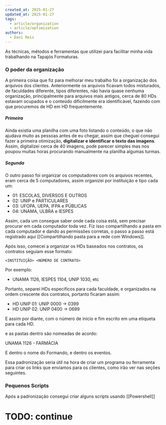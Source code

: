 ```yaml
---
created_at: 2025-01-27
updated_at: 2025-01-27
tags:
  - article/organization
  - article/optimization
authors:
  - Davi Reis
---
```

As técnicas, métodos e ferramentas que utilizei para facilitar minha vida trabalhando na Tapajós Formaturas.

### O poder da organização

A primeira coisa que fiz para melhorar meu trabalho foi a organização dos arquivos dos clientes. Anteriormente os arquivos ficavam todos misturados, de faculdades diferente, tipos diferentes, não havia quase nenhuma organização, principalmente para arquivos mais antigos, cerca de 80 HDs estavam ocupados e o conteúdo dificilmente era identificável, fazendo com que procuremos de HD em HD frequentemente.

##### Primeira

Ainda existia uma planilha com uma foto listando o conteúdo, o que não ajudava muito as pessoas antes de eu chegar, assim que cheguei consegui fazer a primeira otimização, **digitalizar e identificar o texto das imagens**. Assim, digitalizei cerca de 40 imagens, pode parecer simples mas nos poupou muitas horas procurando manualmente na planilha algumas turmas.

##### Segunda

O outro passo foi organizar os computadores com os arquivos recentes, eram cerca de 5 computadores, assim organizei por instituição e tipo cada um:

- 01: ESCOLAS, DIVERSOS E OUTROS
- 02: UNIP e PARTICULARES
- 03: UFOPA, UEPA, IFPA e PÚBLICAS
- 04: UNAMA, ULBRA e IESPES

Assim, cada um consegue saber onde cada coisa está, sem precisar procurar em cada computador toda vez. Fiz isso compartilhando a pasta em cada computador e dando as permissões corretas, o passo a passo está registrado aqui [[Compartilhando pasta para a rede com Windows]].

Após isso, comecei a organizar os HDs baseados nos contratos, os contratos seguiam esse formato:

```<INSTITUIÇÃO> <NÚMERO DE CONTRATO>```

Por exemplo: 
- UNAMA 1126, IESPES 1104, UNIP 1030, etc

Portanto, separei HDs especificos para cada faculdade, e organizados na ordem crescente dos contratos, portanto ficaram assim:

- HD UNIP 01: UNIP 0000 -> 0399
- HD UNIP 02: UNIP 0400 -> 0699

E assim por diante, com o número de início e fim escrito em uma etiqueta para cada HD.

e as pastas dentro são nomeadas de acordo:

UNAMA 1126 - FARMÁCIA

E dentro o nome do Formando, e dentro os eventos.

Essa padronização seria útil na hora de criar um programa ou ferramenta para criar os links que enviamos para os clientes, como irão ver nas seções seguintes.

### Pequenos Scripts

Após a padronização consegui criar alguns scripts usando [[Powershell]]

# TODO: continue

